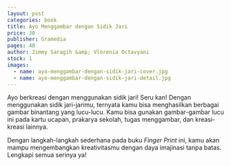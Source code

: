 ```yaml
---
layout: post
categories: book
title: Ayo Menggambar dengan Sidik Jari
price: 30
publisher: Gramedia
pages: 48
author: Jimmy Saragih &amp; Vlorenia Octavyani
stock: 1
images:
  - name: ayo-menggambar-dengan-sidik-jari-cover.jpg
  - name: ayo-menggambar-dengan-sidik-jari-detail.jpg
---
```


Ayo berkreasi dengan menggunakan sidik jari!
Seru kan! Dengan menggunakan sidik jari-jarimu, ternyata kamu bisa menghasilkan berbagai gambar binantang yang lucu-lucu. Kamu bisa gunakan gambar-gambar lucu ini pada kartu ucapan, prakarya sekolah, tugas menggambar, dan kreasi-kreasi lainnya.

Dengan langkah-langkah sederhana pada buku *Finger Print* ini, kamu akan mampu mengembangkan kreativitasmu dengan daya imajinasi tanpa batas. Lengkapi semua serinya ya!